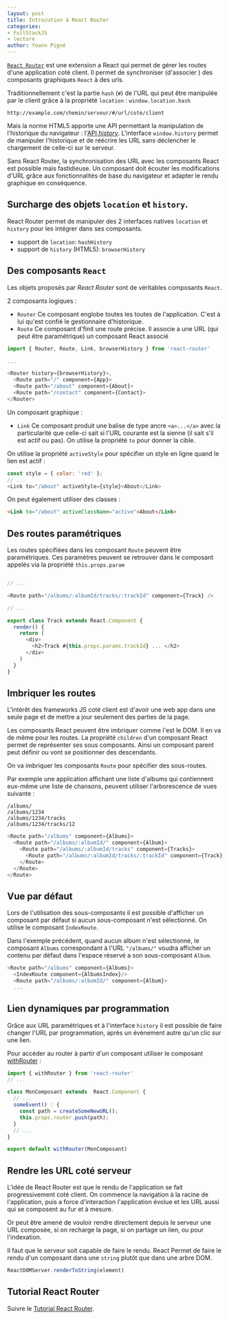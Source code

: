 ```yaml
---
layout: post
title: Introcution à React Router
categories:
- FullStackJS
- lecture
author: Yoann Pigné
---
```


[`React Router`](https://github.com/ReactTraining/react-router) est une extension a React qui permet de gérer les routes d'une application coté client. Il permet de synchroniser (d'associer ) des composants graphiques `React` à des urls.

Traditionnellement c'est la partie `hash` (`#`) de l'URL qui peut être manipulée par le client grâce à la propriété `location` : `window.location.hash`

```
http://example.com/chemin/serveur/#/url/cote/client
```

Mais la norme HTML5 apporte une API permettant la manipulation de l'historique du navigateur : l'[API *history*](https://developer.mozilla.org/en-US/docs/Web/API/History_API). L'interface  `window.history` permet de manipuler l'historique et de réécrire les URL sans déclencher le chargement de celle-ci sur le serveur.


Sans React Router, la synchronisation des URL avec les composants React est possible mais fastidieuse. Un composant doit écouter les modifications d'URL grâce aux fonctionnalités de base du navigateur et adapter le rendu graphique en conséquence.

## Surcharge des objets `location` et `history`.

React Router permet de manipuler des 2 interfaces natives `location` et `history` pour les intégrer dans ses composants.

- support de `location`: `hashHistory`
- support de `history` (HTML5): `browserHistory`


## Des composants `React`

Les objets proposés par *React Router* sont de véritables composants `React`.

2 composants logiques :

- `Router` Ce composant englobe toutes les toutes de l'application. C'est à lui qu'est confié le gestionnaire d'historique.
- `Route` Ce composant d'finit une route précise. Il associe a une URL (qui peut être paramétrique) un composant React associé

```js
import { Router, Route, Link, browserHistory } from 'react-router'

...

<Router history={browserHistory}>,
  <Route path="/" component={App}>
  <Route path="/about" component={About}>
  <Route path="/contact" component={Contact}>
</Router>
```

Un composant graphique :

- `Link` Ce composant produit une balise de type ancre `<a>...</a>` avec la particularité que celle-ci sait si l'URL courante est la sienne (il sait s'il est actif ou pas). On utilise la propriété `to` pour donner la cible.

On utilise la propriété `activeStyle` pour spécifier un style en ligne quand le lien est actif :

```js
const style = { color: 'red' };
// ...
<Link to="/about" activeStyle={style}>About</Link>
```

On peut également utiliser des classes :

```html
<Link to="/about" activeClassName="active">About</Link>
```

## Des routes paramétriques

Les routes spécifiées dans les composant `Route` peuvent être paramétriques. Ces paramètres peuvent se retrouver dans le composant appelés via la propriété `this.props.param`


```js

// ...

<Route path="/albums/:albumId/tracks/:trackId" component={Track} />

// ...

export class Track extends React.Component {
  render() {
    return (
      <div>
        <h2>Track #{this.props.params.trackId} ... </h2>
      </div>
    )
  }
}
```

## Imbriquer les routes

L'intérêt des frameworks JS coté client est d'avoir une web app dans une seule page et de mettre a jour seulement des parties de la page.

Les composants React peuvent être imbriquer comme l'est le DOM. Il en va de même pour les routes. La propriété `children` d'un composant React permet de représenter ses sous composants.  Ainsi un composant parent peut définir ou vont se positionner des descendants.

On va imbriquer les composants `Route` pour spécifier des sous-routes.


Par exemple une application affichant une liste d'albums qui contiennent eux-même une liste de chansons, peuvent utiliser l'arborescence de vues suivante :




```
/albums/
/albums/1234
/albums/1234/tracks
/albums/1234/tracks/12
```


```js
<Route path="/albums" component={Albums}>
  <Route path="/albums/:albumId/" component={Album}>
    <Route path="/albums/:albumId/tracks" component={Tracks}>
      <Route path="/albums/:albumId/tracks/:trackId" component={Track} />
    </Route>
  </Route>
</Route>
```


## Vue par défaut

Lors de l'utilisation des sous-composants il est possible d'afficher un composant par défaut si aucun sous-composant n'est sélectionné. On utilise le composant `IndexRoute`.

Dans l'exemple précédent, quand aucun album n'est sélectionné, le composant `Albums` correspondant à l'URL `"/albums/"` voudra afficher un contenu par défaut dans l'espace réservé a son sous-composant `Album`.

```js
<Route path="/albums" component={Albums}>
  <IndexRoute component={AlbumsIndex}/>
  <Route path="/albums/:albumId/" component={Album}>
  ...
```

## Lien dynamiques par programmation

Grâce aux URL paramétriques et à l'interface `history` il est possible de faire changer l'URL par programmation, après un évènement autre qu'un clic sur une lien.

Pour accéder au router à partir d'un composant utiliser le composant [withRouter](https://github.com/ReactTraining/react-router/blob/master/upgrade-guides/v2.4.0.md#withrouter-hoc-higher-order-component) :



```js
import { withRouter } from 'react-router'
// ...

class MonComposant extends  React.Component {
  // ...
  someEvent() : {
    const path = createSomeNewURL();
    this.props.router.push(path);
  }
  // ...
}

export default withRouter(MonComposant)
```

## Rendre les URL coté serveur

L'idée de React Router est que le rendu de l'application se fait progressivement coté client. On commence la navigation à la racine de l'application, puis a force d'interaction l'application évolue et les URL aussi qui se composent au fur et à mesure.

Or peut être amené de vouloir rendre directement depuis le serveur une URL composée, si on recharge la page, si on partage un lien, ou pour l'indexation.

Il faut que le serveur soit capable de faire le rendu. React Permet de faire le rendu d'un composant dans une `string`  plutôt que dans une arbre DOM.

```js
ReactDOMServer.renderToString(element)
```


## Tutorial React Router

Suivre le [Tutorial React Router](https://github.com/reactjs/react-router-tutorial).
